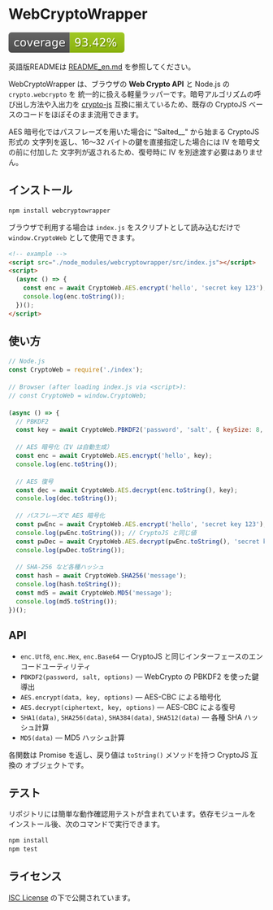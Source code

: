 # WebCryptoWrapper

![coverage](./coverage/badges.svg)

英語版READMEは [README_en.md](./README_en.md) を参照してください。

WebCryptoWrapper は、ブラウザの **Web Crypto API** と Node.js の `crypto.webcrypto` を
統一的に扱える軽量ラッパーです。暗号アルゴリズムの呼び出し方法や入出力を
[crypto-js](https://github.com/brix/crypto-js) 互換に揃えているため、既存の
CryptoJS ベースのコードをほぼそのまま流用できます。

AES 暗号化ではパスフレーズを用いた場合に "Salted__" から始まる CryptoJS 形式の
文字列を返し、16〜32 バイトの鍵を直接指定した場合には IV を暗号文の前に付加した
文字列が返されるため、復号時に IV を別途渡す必要はありません。

## インストール

```bash
npm install webcryptowrapper
```

ブラウザで利用する場合は `index.js` をスクリプトとして読み込むだけで
`window.CryptoWeb` として使用できます。

```html
<!-- example -->
<script src="./node_modules/webcryptowrapper/src/index.js"></script>
<script>
  (async () => {
    const enc = await CryptoWeb.AES.encrypt('hello', 'secret key 123');
    console.log(enc.toString());
  })();
</script>
```

## 使い方

```javascript
// Node.js
const CryptoWeb = require('./index');

// Browser (after loading index.js via <script>):
// const CryptoWeb = window.CryptoWeb;

(async () => {
  // PBKDF2
  const key = await CryptoWeb.PBKDF2('password', 'salt', { keySize: 8, iterations: 1000 });

  // AES 暗号化（IV は自動生成）
  const enc = await CryptoWeb.AES.encrypt('hello', key);
  console.log(enc.toString());

  // AES 復号
  const dec = await CryptoWeb.AES.decrypt(enc.toString(), key);
  console.log(dec.toString());

  // パスフレーズで AES 暗号化
  const pwEnc = await CryptoWeb.AES.encrypt('hello', 'secret key 123');
  console.log(pwEnc.toString()); // CryptoJS と同じ値
  const pwDec = await CryptoWeb.AES.decrypt(pwEnc.toString(), 'secret key 123');
  console.log(pwDec.toString());

  // SHA-256 など各種ハッシュ
  const hash = await CryptoWeb.SHA256('message');
  console.log(hash.toString());
  const md5 = await CryptoWeb.MD5('message');
  console.log(md5.toString());
})();
```

## API

- `enc.Utf8`, `enc.Hex`, `enc.Base64` — CryptoJS と同じインターフェースのエンコードユーティリティ
- `PBKDF2(password, salt, options)` — WebCrypto の PBKDF2 を使った鍵導出
- `AES.encrypt(data, key, options)` — AES-CBC による暗号化
- `AES.decrypt(ciphertext, key, options)` — AES-CBC による復号
- `SHA1(data)`, `SHA256(data)`, `SHA384(data)`, `SHA512(data)` — 各種 SHA ハッシュ計算
- `MD5(data)` — MD5 ハッシュ計算

各関数は Promise を返し、戻り値は `toString()` メソッドを持つ CryptoJS 互換の
オブジェクトです。

## テスト

リポジトリには簡単な動作確認用テストが含まれています。依存モジュールを
インストール後、次のコマンドで実行できます。

```bash
npm install
npm test
```

## ライセンス

[ISC License](./LICENSE) の下で公開されています。

